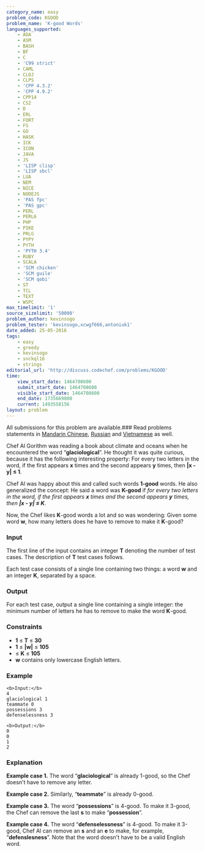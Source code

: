 ```yaml
---
category_name: easy
problem_code: KGOOD
problem_name: 'K-good Words'
languages_supported:
    - ADA
    - ASM
    - BASH
    - BF
    - C
    - 'C99 strict'
    - CAML
    - CLOJ
    - CLPS
    - 'CPP 4.3.2'
    - 'CPP 4.9.2'
    - CPP14
    - CS2
    - D
    - ERL
    - FORT
    - FS
    - GO
    - HASK
    - ICK
    - ICON
    - JAVA
    - JS
    - 'LISP clisp'
    - 'LISP sbcl'
    - LUA
    - NEM
    - NICE
    - NODEJS
    - 'PAS fpc'
    - 'PAS gpc'
    - PERL
    - PERL6
    - PHP
    - PIKE
    - PRLG
    - PYPY
    - PYTH
    - 'PYTH 3.4'
    - RUBY
    - SCALA
    - 'SCM chicken'
    - 'SCM guile'
    - 'SCM qobi'
    - ST
    - TCL
    - TEXT
    - WSPC
max_timelimit: '1'
source_sizelimit: '50000'
problem_author: kevinsogo
problem_tester: 'kevinsogo,xcwgf666,antoniuk1'
date_added: 25-05-2016
tags:
    - easy
    - greedy
    - kevinsogo
    - snckql16
    - strings
editorial_url: 'http://discuss.codechef.com/problems/KGOOD'
time:
    view_start_date: 1464708600
    submit_start_date: 1464708600
    visible_start_date: 1464708600
    end_date: 1735669800
    current: 1493558156
layout: problem
---
```

All submissions for this problem are available.###  Read problems statements in [Mandarin Chinese](http://www.codechef.com/download/translated/SNCKQL16/mandarin/KGOOD.pdf), [Russian](http://www.codechef.com/download/translated/SNCKQL16/russian/KGOOD.pdf) and [Vietnamese](http://www.codechef.com/download/translated/SNCKQL16/vietnamese/KGOOD.pdf) as well.

Chef Al Gorithm was reading a book about climate and oceans when he encountered the word “**glaciological**”. He thought it was quite curious, because it has the following interesting property: For every two letters in the word, if the first appears **x** times and the second appears **y** times, then **|x - y| ≤ 1**.

Chef Al was happy about this and called such words **1-good** words. He also generalized the concept: He said a word was **K-good** if _for every two letters in the word, if the first appears **x** times and the second appears **y** times, then **|x - y| ≤ K**_.

Now, the Chef likes **K**-good words a lot and so was wondering: Given some word **w**, how many letters does he have to remove to make it **K**-good?

### Input

The first line of the input contains an integer **T** denoting the number of test cases. The description of **T** test cases follows.

Each test case consists of a single line containing two things: a word **w** and an integer **K**, separated by a space.

### Output

For each test case, output a single line containing a single integer: the minimum number of letters he has to remove to make the word **K**-good.

### Constraints

- **1** ≤ **T** ≤ **30**
- **1** ≤ **|w|** ≤ **105**
- ≤ **K** ≤ **105**
- **w** contains only lowercase English letters.

### Example

```
<b>Input:</b>
4
glaciological 1
teammate 0
possessions 3
defenselessness 3

<b>Output:</b>
0
0
1
2

```
### Explanation

**Example case 1.** The word “**glaciological**” is already 1-good, so the Chef doesn't have to remove any letter.

**Example case 2.** Similarly, “**teammate**” is already 0-good.

**Example case 3.** The word “**possessions**” is 4-good. To make it 3-good, the Chef can remove the last **s** to make “**possession**”.

**Example case 4.** The word “**defenselessness**” is 4-good. To make it 3-good, Chef Al can remove an **s** and an **e** to make, for example, “**defenslesness**”. Note that the word doesn't have to be a valid English word.